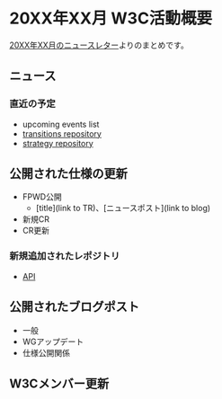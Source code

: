 # 20XX年XX月 W3C活動概要

[20XX年XX月のニュースレター](https://lists.w3.org/Archives/Public/w3c-announce/2020JanMar/subject.html)よりのまとめです。

## ニュース


### 直近の予定

* upcoming events list
* [transitions repository](https://github.com/w3c/transitions/issues)
* [strategy repository](https://github.com/w3c/strategy/issues)

## 公開された仕様の更新

* FPWD公開
  * [title](link to TR)、[ニュースポスト](link to blog)
* 新規CR
* CR更新

### 新規追加されたレポジトリ

* [API](https://api.github.com/orgs/w3c/repos?direction=desc&sort=created)

## 公開されたブログポスト

* 一般
* WGアップデート
* 仕様公開関係

## W3Cメンバー更新

